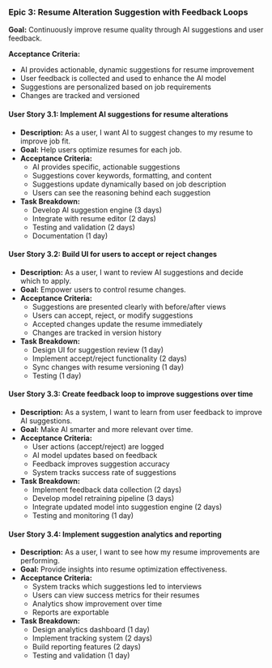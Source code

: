 ### Epic 3: Resume Alteration Suggestion with Feedback Loops

**Goal:** Continuously improve resume quality through AI suggestions and user feedback.

**Acceptance Criteria:**
- AI provides actionable, dynamic suggestions for resume improvement
- User feedback is collected and used to enhance the AI model
- Suggestions are personalized based on job requirements
- Changes are tracked and versioned

#### User Story 3.1: Implement AI suggestions for resume alterations

- **Description:** As a user, I want AI to suggest changes to my resume to improve job fit.
- **Goal:** Help users optimize resumes for each job.
- **Acceptance Criteria:**
  - AI provides specific, actionable suggestions
  - Suggestions cover keywords, formatting, and content
  - Suggestions update dynamically based on job description
  - Users can see the reasoning behind each suggestion
- **Task Breakdown:**
  - Develop AI suggestion engine (3 days)
  - Integrate with resume editor (2 days)
  - Testing and validation (2 days)
  - Documentation (1 day)

#### User Story 3.2: Build UI for users to accept or reject changes

- **Description:** As a user, I want to review AI suggestions and decide which to apply.
- **Goal:** Empower users to control resume changes.
- **Acceptance Criteria:**
  - Suggestions are presented clearly with before/after views
  - Users can accept, reject, or modify suggestions
  - Accepted changes update the resume immediately
  - Changes are tracked in version history
- **Task Breakdown:**
  - Design UI for suggestion review (1 day)
  - Implement accept/reject functionality (2 days)
  - Sync changes with resume versioning (1 day)
  - Testing (1 day)

#### User Story 3.3: Create feedback loop to improve suggestions over time

- **Description:** As a system, I want to learn from user feedback to improve AI suggestions.
- **Goal:** Make AI smarter and more relevant over time.
- **Acceptance Criteria:**
  - User actions (accept/reject) are logged
  - AI model updates based on feedback
  - Feedback improves suggestion accuracy
  - System tracks success rate of suggestions
- **Task Breakdown:**
  - Implement feedback data collection (2 days)
  - Develop model retraining pipeline (3 days)
  - Integrate updated model into suggestion engine (2 days)
  - Testing and monitoring (1 day)

#### User Story 3.4: Implement suggestion analytics and reporting

- **Description:** As a user, I want to see how my resume improvements are performing.
- **Goal:** Provide insights into resume optimization effectiveness.
- **Acceptance Criteria:**
  - System tracks which suggestions led to interviews
  - Users can view success metrics for their resumes
  - Analytics show improvement over time
  - Reports are exportable
- **Task Breakdown:**
  - Design analytics dashboard (1 day)
  - Implement tracking system (2 days)
  - Build reporting features (2 days)
  - Testing and validation (1 day) 
